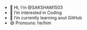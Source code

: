 - 👋 Hi, I’m @SAKSHAM1503
- 👀 I’m interested in Coding
- 🌱 I’m currently learning aout GitHub
- 😄 Pronouns: he/him

<!---
SAKSHAM1503/SAKSHAM1503 is a ✨ special ✨ repository because its `README.md` (this file) appears on your GitHub profile.
You can click the Preview link to take a look at your changes.
--->
